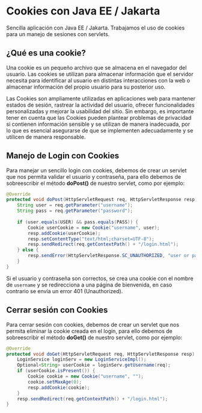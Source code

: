 # Cookies con Java EE / Jakarta
Sencilla aplicación con Java EE / Jakarta. Trabajamos el uso de cookies para un manejo de sesiones con servlets.

## ¿Qué es una cookie?
Una cookie es un pequeño archivo que se almacena en el navegador del usuario. Las cookies se utilizan para almacenar información que el servidor necesita para identificar al usuario en distintas interacciones con la web o almacenar información del propio usuario para su posterior uso. 

Las Cookies son ampliamente utilizadas en aplicaciones web para mantener estados de sesión, rastrear la actividad del usuario, ofrecer funcionalidades personalizadas y mejorar la usabilidad del sitio. Sin embargo, es importante tener en cuenta que las Cookies pueden plantear problemas de privacidad si contienen información sensible y se utilizan de manera inadecuada, por lo que es esencial asegurarse de que se implementen adecuadamente y se utilicen de manera responsable.

## Manejo de Login con Cookies
Para manejar un sencillo login con cookies, debemos de crear un servlet que nos permita validar el usuario y contraseña, para ello debemos de sobreescribir el método <b>doPost()</b> de nuestro servlet, como por ejemplo:
````java
@Override
protected void doPost(HttpServletRequest req, HttpServletResponse resp) throws ServletException, IOException {
    String user = req.getParameter("username");
    String pass = req.getParameter("password");
    
    if (user.equals(USER) && pass.equals(PASS)) {
        Cookie userCookie = new Cookie("username", user);
        resp.addCookie(userCookie);
        resp.setContentType("text/html;charset=UTF-8");
        resp.sendRedirect(req.getContextPath() + "/login.html");
    } else {
        resp.sendError(HttpServletResponse.SC_UNAUTHORIZED, "user or password incorrect");
    }
}
````
Si el usuario y contraseña son correctos, se crea una cookie con el nombre de `username` y se redirecciona a una página de bienvenida, en caso contrario se envía un error 401 (Unauthorized).

## Cerrar sesión con Cookies
Para cerrar sesión con cookies, debemos de crear un servlet que nos permita eliminar la cookie creada en el login, para ello debemos de sobreescribir el método <b>doGet()</b> de nuestro servlet, como por ejemplo:
````java
@Override
protected void doGet(HttpServletRequest req, HttpServletResponse resp) throws ServletException, IOException {
    LoginService loginServ = new LoginServiceImpl();
    Optional<String> userCookie = loginServ.getUsername(req);
    if (userCookie.isPresent()) {
        Cookie cookie = new Cookie("username", "");
        cookie.setMaxAge(0);
        resp.addCookie(cookie);
    }
    resp.sendRedirect(req.getContextPath() + "/login.html");
}
````